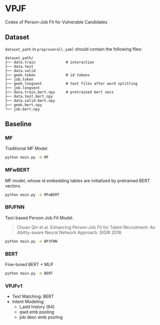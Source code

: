 # VPJF
Codes of Person-Job Fit for Vulnerable Candidates

## Dataset

`dataset_path` in `prop/overall.yaml` should contain the following files:

```
dataset_path/
├── data.train              # interaction
├── data.test
├── data.valid
├── geek.token              # id tokens
├── job.token
├── geek.longsent           # text files after word splitting
├── job.longsent
├── data.train.bert.npy     # pretrained bert vecs
├── data.test.bert.npy
├── data.valid.bert.npy
├── geek.bert.npy
└── job.bert.npy
```

## Baseline

### MF

Traditional MF Model.

```bash
python main.py -m MF
```

### MFwBERT

MF model, whose id embedding tables are initialized by pretrained BERT vectors.

```bash
python main.py -m MFwBERT
```

### BPJFNN

Text-based Person-Job Fit Model.

> Chuan Qin et.al. Enhancing Person-Job Fit for Talent Recruitment: An Ability-aware Neural Network Approach. SIGIR 2018.

```bash
python main.py -m BPJFNN
```

### BERT

Fine-tuned BERT + MLP

```bash
python main.py -m BERT
```

### VPJFv1

* Text Matching: BERT
* Intent Modeling:
    * l_add history (64)
    * qwd emb pooling
    * job desc emb pooling
